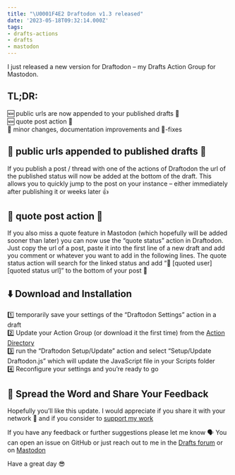 ```yaml
---
title: "\U0001F4E2 Draftodon v1.3 released"
date: '2023-05-18T09:32:14.000Z'
tags:
- drafts-actions
- drafts
- mastodon
---
```

I just released a new version for Draftodon – my Drafts Action Group for Mastodon.

## TL;DR:

🆕 public urls are now appended to your published drafts 🔗  
🆕 quote post action 💬  
🤏 minor changes, documentation improvements and 🐛-fixes

## 🔗 public urls appended to published drafts 🔗

If you publish a post / thread with one of the actions of Draftodon the url of the published status will now be added at the bottom of the draft. This allows you to quickly jump to the post on your instance – either immediately after publishing it or weeks later 👍

## 💬 quote post action 💬

If you also miss a quote feature in Mastodon (which hopefully will be added sooner than later) you can now use the “quote status” action in Draftodon.  
Just copy the url of a post, paste it into the first line of a new draft and add you comment or whatever you want to add in the following lines. The quote status action will search for the linked status and add “💬 \[quoted user\] \[quoted status url\]” to the bottom of your post 💪

## ⬇️ Download and Installation

1️⃣ temporarily save your settings of the “Draftodon Settings” action in a draft  
2️⃣ Update your Action Group (or download it the first time) from the [Action Directory](https://directory.getdrafts.com/g/2GL)  
3️⃣ run the “Draftodon Setup/Update” action and select “Setup/Update Draftodon.js” which will update the JavaScript file in your Scripts folder  
4️⃣ Reconfigure your settings and you’re ready to go

## 📣 Spread the Word and Share Your Feedback

Hopefully you’ll like this update. I would appreciate if you share it with your network 🚀 and if you consider to [support my work](https://flohgro.com/donate)

If you have any feedback or further suggestions please let me know 🗣️ You can open an issue on GitHub or just reach out to me in the [Drafts forum](https://forums.getdrafts.com/t/draftodon-a-drafts-action-group-for-mastodon/13962) or on [Mastodon](https://social.lol/@flohgro/110389379799734809)

Have a great day 😎